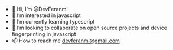 - 👋 Hi, I’m @DevFeranmi
- 👀 I’m interested in javascript 
- 🌱 I’m currently learning typescript
- 💞️ I’m looking to collaborate on open source projects and device fingerprinting in javascript
- 📫 How to reach me devferanmi@gmail.com

<!---
DevFeranmi/DevFeranmi is a ✨ special ✨ repository because its `README.md` (this file) appears on your GitHub profile.
You can click the Preview link to take a look at your changes.
--->
